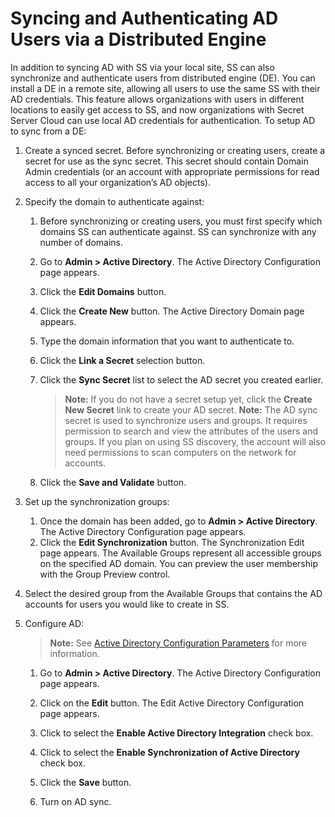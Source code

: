 [title]: # (Syncing and Authenticating AD Users via a Distributed Engine)
[tags]: # (Syncing AD Users)
[priority]: # (60)

# Syncing and Authenticating AD Users via a Distributed Engine

In addition to syncing AD with SS via your local site, SS can also synchronize and authenticate users from distributed engine (DE). You can install a DE in a remote site, allowing all users to use the same SS with their AD credentials. This feature allows organizations with users in different locations to easily get access to SS, and now organizations with Secret Server Cloud can use local AD credentials for authentication. To setup AD to sync from a DE:

1. Create a synced secret. Before synchronizing or creating users, create a secret for use as the sync secret. This secret should contain Domain Admin credentials (or an account with appropriate permissions for read access to all your organization’s AD objects).

1. Specify the domain to authenticate against:

   1. Before synchronizing or creating users, you must first specify which domains SS can authenticate against. SS can synchronize with any number of domains.

   1. Go to **Admin \> Active Directory**. The Active Directory Configuration page appears.

   1. Click the **Edit Domains** button.

   1. Click the **Create New** button. The Active Directory Domain page appears.

   1. Type the domain information that you want to authenticate to.

   1. Click the **Link a Secret** selection button.

   1. Click the **Sync Secret** list to select the AD secret you created earlier.  

      > **Note:** If you do not have a secret setup yet, click the **Create New Secret** link to create your AD secret.
      > **Note:** The AD sync secret is used to synchronize users and groups. It requires permission to search and view the attributes of the users and groups.  If you plan on using SS discovery, the account will also need permissions to scan computers on the network for accounts.

   1. Click the **Save and Validate** button.  

1. Set up the synchronization groups:

   1. Once the domain has been added, go to **Admin \> Active Directory**. The Active Directory Configuration page appears.
   1. Click the **Edit Synchronization** button.  The Synchronization Edit page appears.
      The Available Groups represent all accessible groups on the specified AD domain. You can preview the user membership with the Group Preview control.

1. Select the desired group from the Available Groups that contains the AD accounts for users you would like to create in SS.

1. Configure AD:

   > **Note:** See [Active Directory Configuration Parameters](#Active-Directory-Configuration-Parameters) for more information.

   1. Go to **Admin \> Active Directory**. The Active Directory Configuration page appears.

   1. Click on the **Edit** button. The Edit Active Directory Configuration page appears.

   1. Click to select the **Enable Active Directory Integration** check box.

   1. Click to select the **Enable Synchronization of Active Directory** check box.

   1. Click the **Save** button.

   1. Turn on AD sync.
